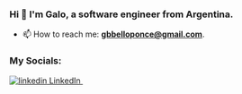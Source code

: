 ### Hi 👋 I'm Galo, a software engineer from Argentina.

- 📫 How to reach me: **gbbelloponce@gmail.com**.

<h3 align="left">My Socials:</h3>
<p align="left">
  <a href="https://www.linkedin.com/in/galo-benjamin-bello-ponce-1957a620b/" target="blank">
    <img src="https://i.sstatic.net/gVE0j.png" alt="linkedin"> LinkedIn
  </a>
  &nbsp;
</p>
